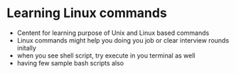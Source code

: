 # Learning Linux commands

- Centent for learning purpose of Unix and Linux based commands
- Linux commands might help you doing you job or clear interview rounds initally
- when you see shell script, try execute in you terminal as well
- having few sample bash scripts also
